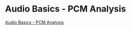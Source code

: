 # Audio Basics - PCM Analysis
[Audio Basics - PCM Analysis](https://aiwithcloud.com/2022/09/15/audio_basics___pcm_analysis/)